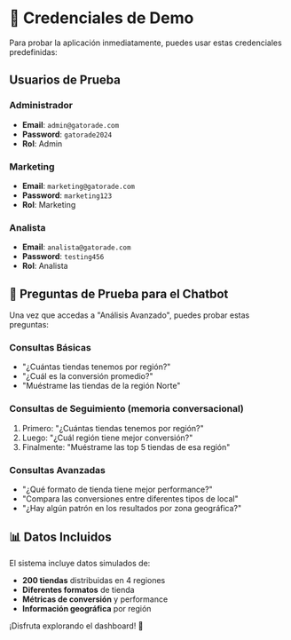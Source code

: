# 🔐 Credenciales de Demo

Para probar la aplicación inmediatamente, puedes usar estas credenciales predefinidas:

## Usuarios de Prueba

### Administrador
- **Email**: `admin@gatorade.com`
- **Password**: `gatorade2024`
- **Rol**: Admin

### Marketing
- **Email**: `marketing@gatorade.com`
- **Password**: `marketing123`
- **Rol**: Marketing

### Analista
- **Email**: `analista@gatorade.com`
- **Password**: `testing456`
- **Rol**: Analista

## 🧪 Preguntas de Prueba para el Chatbot

Una vez que accedas a "Análisis Avanzado", puedes probar estas preguntas:

### Consultas Básicas
- "¿Cuántas tiendas tenemos por región?"
- "¿Cuál es la conversión promedio?"
- "Muéstrame las tiendas de la región Norte"

### Consultas de Seguimiento (memoria conversacional)
1. Primero: "¿Cuántas tiendas tenemos por región?"
2. Luego: "¿Cuál región tiene mejor conversión?"
3. Finalmente: "Muéstrame las top 5 tiendas de esa región"

### Consultas Avanzadas
- "¿Qué formato de tienda tiene mejor performance?"
- "Compara las conversiones entre diferentes tipos de local"
- "¿Hay algún patrón en los resultados por zona geográfica?"

## 📊 Datos Incluidos

El sistema incluye datos simulados de:
- **200 tiendas** distribuidas en 4 regiones
- **Diferentes formatos** de tienda
- **Métricas de conversión** y performance
- **Información geográfica** por región

¡Disfruta explorando el dashboard! 🚀